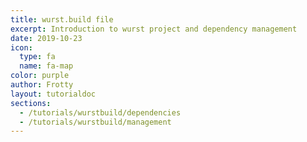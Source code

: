 ```yaml
---
title: wurst.build file
excerpt: Introduction to wurst project and dependency management
date: 2019-10-23
icon:
  type: fa
  name: fa-map
color: purple
author: Frotty
layout: tutorialdoc
sections:
  - /tutorials/wurstbuild/dependencies
  - /tutorials/wurstbuild/management
---
```


